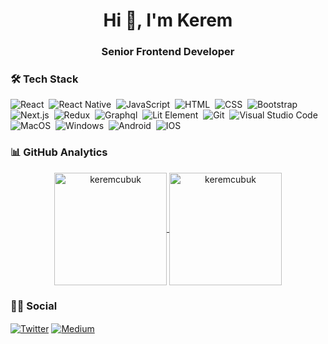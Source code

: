 <h1 align="center">Hi 👋, I'm Kerem</h1>
<h3 align="center">Senior Frontend Developer</h3>


### 🛠 Tech Stack
![React](https://img.shields.io/badge/React-05122A?style=flat&logo=react)&nbsp;
![React Native](https://img.shields.io/badge/ReactNative-05122A?style=flat&logo=react)&nbsp;
![JavaScript](https://img.shields.io/badge/-JavaScript-05122A?style=flat&logo=javascript)&nbsp;
![HTML](https://img.shields.io/badge/-HTML-05122A?style=flat&logo=HTML5&logoColor=E34F26)&nbsp;
![CSS](https://img.shields.io/badge/-CSS-05122A?style=flat&logo=CSS3&logoColor=239120)&nbsp;
![Bootstrap](https://img.shields.io/badge/-Bootstrap-05122A?style=flat&logo=bootstrap)&nbsp;
![Next.js](https://img.shields.io/badge/next.js-05122A?style=flat&logo=next.js)&nbsp;
![Redux](https://img.shields.io/badge/-redux-05122A?style=flat&logo=redux)&nbsp;
![Graphql](https://img.shields.io/badge/-Graphql-05122A?style=flat&logo=graphql&logoColor=E10098)&nbsp;
![Lit Element](https://img.shields.io/badge/LitElement-05122A?style=flat&logo=lit)&nbsp;
![Git](https://img.shields.io/badge/-Git-05122A?style=flat&logo=git)&nbsp;
![Visual Studio Code](https://img.shields.io/badge/-Visual%20Studio%20Code-05122A?style=flat&logo=visual-studio-code&logoColor=007ACC)&nbsp;
![MacOS](https://img.shields.io/badge/Mac-05122A?style=flat&logo=apple)&nbsp;
![Windows](https://img.shields.io/badge/Windows-05122A?style=flat&logo=windows)&nbsp;
![Android](https://img.shields.io/badge/-Android-05122A?style=flat&logo=android)&nbsp;
![IOS](https://img.shields.io/badge/-Android-05122A?style=flat&logo=ios)&nbsp;

<!--START_SECTION:waka-->
<!--END_SECTION:waka-->

### 📊 GitHub Analytics

<p align="center">
<a href="https://github.com/keremcubuk">
  <img height="180em" align="center" src="https://github-readme-stats.vercel.app/api?username=keremcubuk&show_icons=true&locale=en&theme=algolia&include_all_commits=true&count_private=true" alt="keremcubuk"/>
  <img height="180em" align="center" src="https://github-readme-stats.vercel.app/api/top-langs?username=keremcubuk&show_icons=true&locale=en&layout=compact&langs_count=8&theme=algolia" alt="keremcubuk"/>
</a>
</p>

### 🤝🏻 Social

<p align="left">
<a href="https://twitter.com/keremcubuk" target="blank"><img align="center" src="https://img.shields.io/badge/Twitter-1DA1F2?style=flat&logo=twitter&logoColor=white" alt="Twitter" /></a>
<a href="https://medium.com/@keremcubuk" target="blank"><img align="center" src="https://img.shields.io/badge/Medium-12100E?style=flat&logo=medium&logoColor=white" alt="Medium" /></a>
</p>


<!--
**keremcubuk/keremcubuk** is a ✨ _special_ ✨ repository because its `README.md` (this file) appears on your GitHub profile.

Here are some ideas to get you started:

- 🔭 I’m currently working on ...
- 🌱 I’m currently learning ...
- 👯 I’m looking to collaborate on ...
- 🤔 I’m looking for help with ...
- 💬 Ask me about ...
- 📫 How to reach me: ...
- 😄 Pronouns: ...
- ⚡ Fun fact: ...
-->
